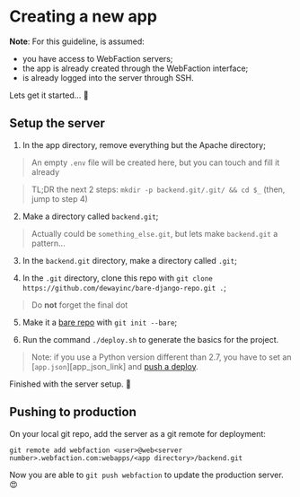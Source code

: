 # Creating a new app

**Note**: For this guideline, is assumed:
- you have access to WebFaction servers;
- the app is already created through the WebFaction interface;
- is already logged into the server through SSH.

Lets get it started... :slightly_smiling_face:

## Setup the server

1. In the app directory, remove everything but the Apache directory;

> An empty `.env` file will be created here, but you can touch and fill it already

> TL;DR the next 2 steps: `mkdir -p backend.git/.git/ && cd $_` (then, jump to step 4)

2. Make a directory called `backend.git`;

> Actually could be `something_else.git`, but lets make `backend.git` a pattern...

3. In the `backend.git` directory, make a directory called `.git`;

4. In the `.git` directory, clone this repo with `git clone https://github.com/dewayinc/bare-django-repo.git .`;

> Do **not** forget the final dot

5. Make it a [bare repo][bare_repo_link] with `git init --bare`;

6. Run the command `./deploy.sh` to generate the basics for the project.

> Note: if you use a Python version different than 2.7, you have to set an [`app.json`][app_json_link] and [push a deploy](#pushing-to-production).

Finished with the server setup. :tada:

## Pushing to production

On your local git repo, add the server as a git remote for deployment:

`git remote add webfaction <user>@web<server number>.webfaction.com:webapps/<app directory>/backend.git`

Now you are able to `git push webfaction` to update the production server. :heart_eyes:

[bare_repo_link]: https://git-scm.com/book/it/v2/Git-on-the-Server-Getting-Git-on-a-Server
